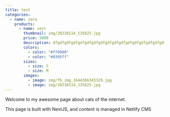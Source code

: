 ```yaml
---
title: test
categories:
  - name: zara
    products:
      - name: vest
        thumbnail: img/20230114_135825.jpg
        price: 5000
        description: dfgdfgdfgdfgdfgdfgdfgdfgdfgdfgdfgdfgdfgdfgdfgdfgdfgdfgdfgdfgdfgdfgdfgdfgdfgdfgdfgdfgdfgdfgdfgdfgdfgdfgdfgdfgdfgdfgdfgdfgdfgdfg
        colors:
          - color: "#ff0000"
          - color: "#0395ff"
        sizes:
          - size: S
          - size: M
        images:
          - image: img/fb_img_1644366345329.jpg
          - image: img/20230114_135825.jpg
---
```

Welcome to my awesome page about cats of the internet.

This page is built with NextJS, and content is managed in Netlify CMS
